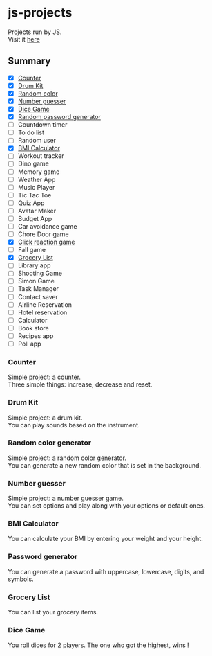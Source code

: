 # js-projects

Projects run by JS.  
Visit it [here](https://clemix37.github.io/js-projects/)

## Summary 

- [X] [Counter](https://github.com/Clemix37/js-projects#counter)  
- [X] [Drum Kit](https://github.com/Clemix37/js-projects#drum-kit)  
- [X] [Random color](https://github.com/Clemix37/js-projects#random-color-generator)  
- [X] [Number guesser](https://github.com/Clemix37/js-projects#number-guesser)  
- [X] [Dice Game](https://github.com/Clemix37/js-projects#dice-game)  
- [X] [Random password generator](https://github.com/Clemix37/js-projects#password-generator)
- [ ] Countdown timer
- [ ] To do list
- [ ] Random user
- [X] [BMI Calculator](https://github.com/Clemix37/js-projects#bmi-calculator)  
- [ ] Workout tracker
- [ ] Dino game
- [ ] Memory game
- [ ] Weather App
- [ ] Music Player
- [ ] Tic Tac Toe
- [ ] Quiz App
- [ ] Avatar Maker
- [ ] Budget App
- [ ] Car avoidance game
- [ ] Chore Door game
- [X] [Click reaction game](https://github.com/Clemix37/reaction-time)
- [ ] Fall game
- [X] [Grocery List](https://github.com/Clemix37/js-projects#grocery-list)
- [ ] Library app
- [ ] Shooting Game
- [ ] Simon Game
- [ ] Task Manager
- [ ] Contact saver
- [ ] Airline Reservation
- [ ] Hotel reservation
- [ ] Calculator
- [ ] Book store
- [ ] Recipes app
- [ ] Poll app

### Counter

Simple project: a counter.  
Three simple things: increase, decrease and reset.  

### Drum Kit

Simple project: a drum kit.  
You can play sounds based on the instrument.  

### Random color generator

Simple project: a random color generator.  
You can generate a new random color that is set in the background.  

### Number guesser

Simple project: a number guesser game.  
You can set options and play along with your options or default ones.

### BMI Calculator

You can calculate your BMI by entering your weight and your height.

### Password generator

You can generate a password with uppercase, lowercase, digits, and symbols.  

### Grocery List

You can list your grocery items.   

### Dice Game

You roll dices for 2 players. The one who got the highest, wins !